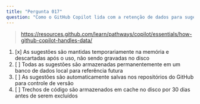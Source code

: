 ```yaml
---
title: "Pergunta 017"
question: "Como o GitHub Copilot lida com a retenção de dados para sugestões de código no IDE?"
---
```


> https://resources.github.com/learn/pathways/copilot/essentials/how-github-copilot-handles-data/
1. [x] As sugestões são mantidas temporariamente na memória e descartadas após o uso, não sendo gravadas no disco
1. [ ] Todas as sugestões são armazenadas permanentemente em um banco de dados local para referência futura
1. [ ] As sugestões são automaticamente salvas nos repositórios do GitHub para controle de versão
1. [ ] Trechos de código são armazenados em cache no disco por 30 dias antes de serem excluídos
